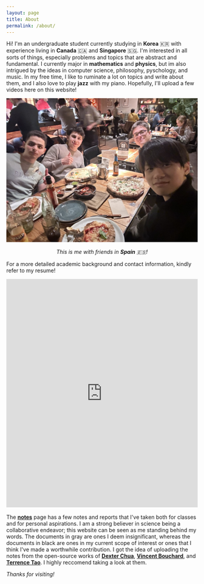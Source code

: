 ```yaml
---
layout: page
title: About
permalink: /about/
---
```


Hi! I'm an undergraduate student currently studying in **Korea** 🇰🇷 with experience living in **Canada** 🇨🇦 and **Singapore** 🇸🇬.  I'm interested in all sorts of things, especially problems and topics that are abstract and fundamental. I currently major in **mathematics** and **physics**, but im also intrigued by the ideas in computer science, philosophy, pyschology, and music. In my free time, I like to ruminate a lot on topics and write about them, and I also love to play **jazz** with my piano. Hopefully, I'll upload a few videos here on this website!

![Me_With_My_Friends.jpeg](/assets/img/Me_With_My_Friends.jpeg)

<p style="text-align:center">
<i>This is me with friends in <strong>Spain</strong> 🇪🇸!</i>
</p>

For a more detailed academic background and contact information, kindly refer to my resume!

<p style="margin-top:0.2cm;"></p>
<object data="mypdf.pdf" type="application/pdf" frameborder="0" width="100%" height="600px">
    <embed src="https://drive.google.com/file/d/1JA81YrcVtXOHSrP2fgtZ-8ByLK1f1t51/preview?usp=sharing" width="100%" height="600px">
</object>
<p style="margin-top:0.3cm;"></p>

The <a href="/notes.html">**notes**</a> page has a few notes and reports that I've taken both for classes and for personal aspirations. 
I am a strong believer in science being a collaborative endeavor; this website can be seen as me standing behind my words. 
The documents in gray are ones I deem insignificant, whereas the documents in black are ones in my current scope of interest or ones that I think I've made a worthwhile contribution. I got the idea of uploading the notes from the open-source works of <a href="https://dec41.user.srcf.net/"><strong>Dexter Chua</strong></a>, <a href="https://sites.ualberta.ca/~vbouchar/"><strong>Vincent Bouchard</strong></a>, and <a href="terrytao.wordpress.com"><strong>Terrence Tao</strong></a>. 
I highly reccomend taking a look at them.

*Thanks for visiting!*

